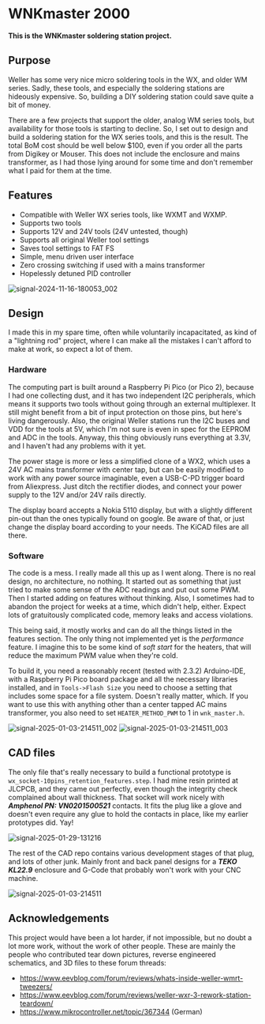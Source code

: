 # WNKmaster 2000

**This is the WNKmaster soldering station project.**

## Purpose
Weller has some very nice micro soldering tools in the WX, and older WM series.
Sadly, these tools, and especially the soldering stations are hideously expensive.
So, building a DIY soldering station could save quite a bit of money.

There are a few projects that support the older, analog WM series tools, but
availability for those tools is starting to decline. So, I set out to design and
build a soldering station for the WX series tools, and this is the result.
The total BoM cost should be well below $100, even if you order all the parts from Digikey or Mouser.
This does not include the enclosure and mains transformer, as I had those lying around for some time and don't remember what I paid for them at the time.

## Features
- Compatible with Weller WX series tools, like WXMT and WXMP.
- Supports two tools
- Supports 12V and 24V tools (24V untested, though)
- Supports all original Weller tool settings
- Saves tool settings to FAT FS
- Simple, menu driven user interface
- Zero crossing switching if used with a mains transformer
- Hopelessly detuned PID controller

![signal-2024-11-16-180053_002](https://github.com/user-attachments/assets/62338a2f-e7a4-4f7b-8abd-2d32937dafd1)

## Design
I made this in my spare time, often while voluntarily incapacitated, as kind of a "lightning rod" project, where I can make all the mistakes I can't afford to make at work, so expect a lot of them.

### Hardware
The computing part is built around a Raspberry Pi Pico (or Pico 2), because I had one collecting dust, and it has two independent I2C peripherals, which means it supports two tools without going through an external multiplexer. It still might benefit from a bit of input protection on those pins, but here's living dangerously. Also, the original Weller stations run the I2C buses and VDD for the tools at 5V, which I'm not sure is even in spec for the EEPROM and ADC in the tools. Anyway, this thing obviously runs everything at 3.3V, and I haven't had any problems with it yet.

The power stage is more or less a simplified clone of a WX2, which uses a 24V AC mains transformer with center tap, but can be easily modified to work with any power source imaginable, even a USB-C-PD trigger board from Aliexpress. Just ditch the rectifier diodes, and connect your power supply to the 12V and/or 24V rails directly.

The display board accepts a Nokia 5110 display, but with a slightly different pin-out than the ones typically found on google. Be aware of that, or just change the display board according to your needs. The KiCAD files are all there.

### Software
The code is a mess. I really made all this up as I went along. There is no real design, no architecture, no nothing. It started out as something that just tried to make some sense of the ADC readings and put out some PWM. Then I started adding on features without thinking. Also, I sometimes had to abandon the project for weeks at a time, which didn't help, either. 
Expect lots of gratuitously complicated code, memory leaks and access violations.

This being said, it mostly works and can do all the things listed in the features section. The only thing not implemented yet is the *performance* feature. I imagine this to be some kind of *soft start* for the heaters, that will reduce the maximum PWM value when they're cold.

To build it, you need a reasonably recent (tested with 2.3.2) Arduino-IDE, with a Raspberry Pi Pico board package and all the necessary libraries installed, and in `Tools->Flash Size` you need to choose a setting that includes some space for a file system. Doesn't really matter, which.
If you want to use this with anything other than a center tapped AC mains transformer, you also need to set `HEATER_METHOD_PWM` to 1 in `wnk_master.h`.

![signal-2025-01-03-214511_002](https://github.com/user-attachments/assets/d3d8abb5-2d03-4acf-984e-51cd7378ef8b)
![signal-2025-01-03-214511_003](https://github.com/user-attachments/assets/70a2f9d5-fd78-48dd-a848-14c834e9cd68)

## CAD files
The only file that's really necessary to build a functional prototype is `wx_socket-10pins_retention_features.step`. I had mine resin printed at JLCPCB, and they came out perfectly, even though the integrity check complained about wall thickness. That socket will work nicely with ***Amphenol PN: VN0201500521*** contacts. It fits the plug like a glove and doesn't even require any glue to hold the contacts in place, like my earlier prototypes did. Yay!

![signal-2025-01-29-131216](https://github.com/user-attachments/assets/94b918a8-84a7-4eeb-bf27-985b8e167cdc)

The rest of the CAD repo contains various development stages of that plug, and lots of other junk. Mainly front and back panel designs for a ***TEKO KL22.9*** enclosure and G-Code that probably won't work with your CNC machine.

![signal-2025-01-03-214511](https://github.com/user-attachments/assets/b06c70e6-ad0e-40c9-b3bf-ef9ca5f48cf8)

## Acknowledgements
This project would have been a lot harder, if not impossible, but no doubt a lot more work, without the work of other people.
These are mainly the people who contributed tear down pictures, reverse engineered schematics, and 3D files to these forum threads:
- https://www.eevblog.com/forum/reviews/whats-inside-weller-wmrt-tweezers/
- https://www.eevblog.com/forum/reviews/weller-wxr-3-rework-station-teardown/
- https://www.mikrocontroller.net/topic/367344 (German)

